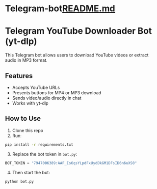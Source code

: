# Telegram-bot[README.md](https://github.com/user-attachments/files/20861508/README.md)
# Telegram YouTube Downloader Bot (yt-dlp)

This Telegram bot allows users to download YouTube videos or extract audio in MP3 format.

## Features

- Accepts YouTube URLs
- Presents buttons for MP4 or MP3 download
- Sends video/audio directly in chat
- Works with yt-dlp

## How to Use

1. Clone this repo
2. Run:

```bash
pip install -r requirements.txt
```

3. Replace the bot token in `bot.py`:

```python
BOT_TOKEN = "7947006389:AAF_Is6qsYLpdFxUydDkGM1DFsID6n6uXS0"
```

4. Then start the bot:

```bash
python bot.py
```
